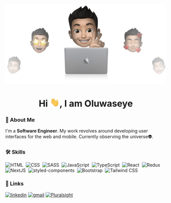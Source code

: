 <p align="center"><img src="https://raw.githubusercontent.com/Iamsheye/Iamsheye/master/cover-sheye.png"></p>

<h1 align="center">Hi <img src="https://raw.githubusercontent.com/Iamsheye/Iamsheye/master/Hi.gif" width="30px">, I am Oluwaseye</h1>

### 🚀 About Me
I'm a **Software Engineer**. My work revolves around developing user interfaces for the web and mobile. Currently observing the universe👽.

### 🛠 Skills
![HTML](https://img.shields.io/badge/-HTML-05122A?style=flat&logo=HTML5)&nbsp;
![CSS](https://img.shields.io/badge/-CSS-05122A?style=flat&logo=CSS3&logoColor=1572B6)&nbsp;
![SASS](https://img.shields.io/badge/Sass-05122A?style=flat&logo=sass)&nbsp;
![JavaScript](https://img.shields.io/badge/-JavaScript-05122A?style=flat&logo=javascript)&nbsp;
![TypeScript](https://img.shields.io/badge/-TypeScript-05122A?style=flat&logo=typescript)&nbsp;
![React](https://img.shields.io/badge/-React-05122A?style=flat&logo=react)&nbsp;
![Redux](https://img.shields.io/badge/-Redux-05122A?style=flat&logo=redux&logoColor=593D88)&nbsp;
![NextJS](https://img.shields.io/badge/NextJS-05122A?style=flat&logo=next.js)&nbsp;
![styled-components](https://img.shields.io/badge/styled%20components-05122A?style=flat&logo=styled-components)&nbsp;
![Bootstrap](https://img.shields.io/badge/-Bootstrap-05122A?style=flat&logo=bootstrap)&nbsp;
![Tailwind CSS](https://img.shields.io/badge/Tailwind%20CSS-05122A?style=flat&logo=tailwind-css)&nbsp;


### 🔗 Links
[![linkedin](https://img.shields.io/badge/linkedin-0A66C2?style=for-the-badge&logo=linkedin&logoColor=white)](https://www.linkedin.com/in/majek-sheye)
[![gmail](https://img.shields.io/badge/Gmail-D14836?style=for-the-badge&logo=gmail&logoColor=white)](mailto:seyepelumi@gmail.com)
[![Pluralsight](https://img.shields.io/badge/Pluralsight-EE3057?style=for-the-badge&logo=pluralsight&logoColor=white)](https://app.pluralsight.com/profile/oluwaseye-majekodunm)
